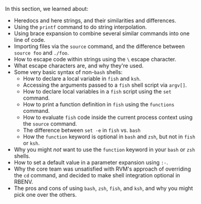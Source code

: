 In this section, we learned about:

 - Heredocs and here strings, and their similarities and differences.
 - Using the `printf` command to do string interpolation.
 - Using brace expansion to combine several similar commands into one line of code.
 - Importing files via the `source` command, and the difference between `source foo` and `./foo`.
 - How to escape code within strings using the `\` escape character.
 - What escape characters are, and why they're used.
 - Some very basic syntax of non-`bash` shells:
   - How to declare a local variable in `fish` and `ksh`.
   - Accessing the arguments passed to a `fish` shell script via `argv[]`.
   - How to declare local variables in a `fish` script using the `set` command.
   - How to print a function definition in `fish` using the `functions` command.
   - How to evaluate `fish` code inside the current process context using the `source` command.
   - The difference between `set -e` in `fish` vs. `bash`
   - How the `function` keyword is optional in `bash` and `zsh`, but not in `fish` or `ksh`.
 - Why you might *not* want to use the `function` keyword in your `bash` or `zsh` shells.
 - How to set a default value in a parameter expansion using `:-`.
 - Why the core team was unsatisfied with RVM's approach of overriding the `cd` command, and decided to make shell integration optional in RBENV.
 - The pros and cons of using `bash`, `zsh`, `fish`, and `ksh`, and why you might pick one over the others.
